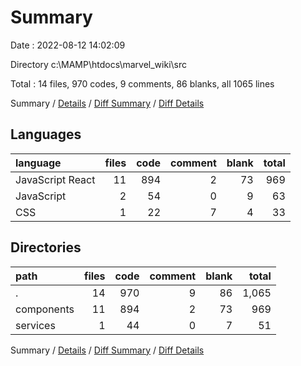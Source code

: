 # Summary

Date : 2022-08-12 14:02:09

Directory c:\\MAMP\\htdocs\\marvel_wiki\\src

Total : 14 files,  970 codes, 9 comments, 86 blanks, all 1065 lines

Summary / [Details](details.md) / [Diff Summary](diff.md) / [Diff Details](diff-details.md)

## Languages
| language | files | code | comment | blank | total |
| :--- | ---: | ---: | ---: | ---: | ---: |
| JavaScript React | 11 | 894 | 2 | 73 | 969 |
| JavaScript | 2 | 54 | 0 | 9 | 63 |
| CSS | 1 | 22 | 7 | 4 | 33 |

## Directories
| path | files | code | comment | blank | total |
| :--- | ---: | ---: | ---: | ---: | ---: |
| . | 14 | 970 | 9 | 86 | 1,065 |
| components | 11 | 894 | 2 | 73 | 969 |
| services | 1 | 44 | 0 | 7 | 51 |

Summary / [Details](details.md) / [Diff Summary](diff.md) / [Diff Details](diff-details.md)